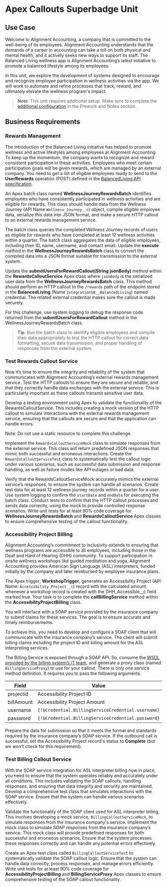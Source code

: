 # Apex Callouts Superbadge Unit

## Use Case

Welcome to Alignment Accounting, a company that is committed to the well-being of its employees. Alignment Accounting understands that the demands of a career in accounting can take a toll on both physical and mental health, and it actively seeks new ways to support its staff. The Balanced Living wellness app is Alignment Accounting’s latest initiative to promote a balanced lifestyle among its employees.

In this unit, we explore the development of systems designed to encourage and recognize employee participation in wellness activities via the app. We will work to automate and refine processes that track, reward, and ultimately elevate the wellness program's impact.

> **Note**: This unit requires additional setup. Make sure to complete the [additional configuration](https://trailhead.salesforce.com/content/learn/superbadges/superbadge-apex-callouts-sbu#setup-credentials) in the Prework and Notes section.

## Business Requirements

### Rewards Management

The introduction of the Balanced Living initiative has helped to promote wellness and active lifestyles among employees at Alignment Accounting. To keep up the momentum, the company wants to recognize and reward consistent participation in these activities. Employees who meet certain participation goals will be given rewards, which are managed by an external company. You need to get a list of eligible employees ready to send to the **UserRewards** operation (POST) defined in the [BalancedLiving API specification](https://developer.salesforce.com/files/sb-files/superbadge-external-services-sbu/BalancedLivingAPI.json).

An Apex batch class named **WellnessJourneyRewardsBatch** identifies employees who have consistently participated in wellness activities and are eligible for rewards. This class should handle data from the Wellness Journey (API Name `Wellness_Journey__c`) object, compile eligible employee data, serialize this data into JSON format, and make a secure HTTP callout to an external rewards management service.

The batch class queries the completed Wellness Journey records of users as eligible for rewards who have completed at least 12 wellness activities within a quarter. The batch class aggregates the data of eligible employees, including their ID, name, username, and contact email. Update the **execute** method in the **WellnessJourneyRewardsBatch** class to convert the compiled data into a JSON format suitable for transmission to the external system.

Update the **submitUsersForRewardCallout(String jsonBody)** method within the **RewardsCalloutService** Apex class where `jsonBody` is the serialized user data from the **WellnessJourneyRewardsBatch** class. This method should perform an HTTP callout to the `/rewards` path of the endpoint stored in the **BalancedLiving** (Name `IntegrationSB__BalancedLiving`) named credential. The related external credential makes sure the callout is made securely.

For this challenge, use system logging to debug the response code returned from the **submitUsersForRewardCallout** method in the WellnessJourneyRewardsBatch class.

> **Tip**: Run the batch class to identify eligible employees and compile their data appropriately to test the HTTP callout for correct data formatting, secure data transmission, and proper handling of responses from the external system.

### Test Rewards Callout Service

Now it’s time to ensure the integrity and reliability of the system that communicates with Alignment Accounting’s external rewards management service. Test the HTTP callouts to ensure they are secure and reliable, and that they correctly handle data exchanges with the external service. This is particularly important as these callouts transmit sensitive user data.

Develop a testing environment using Apex to validate the functionality of the RewardsCalloutService. This includes creating a mock version of the HTTP callout to simulate interactions with the external rewards management service, ensuring that the callouts are secure and that the application can handle errors.

Note: Do not use a static resource to complete this challenge.

Implement the `RewardsCalloutServiceMock` class to simulate responses from the external service. This class will return predefined JSON responses that mimic both successful and erroneous interactions. Create the `RewardsCalloutServiceTest` class to systematically test the callout logic under various scenarios, such as successful data submission and response handling, as well as failure modes like API outages or bad data.

Verify that the RewardsCalloutServiceMock accurately mimics the external service’s responses, to ensure the system can handle all scenarios. Create test data for at least 12 wellness journey records within a quarter for a user. Use system logging to confirm the `startDate` and `endDate` for executing the batch class. Conduct tests to confirm that the HTTP callout processes and sends data correctly, using the mock to provide controlled response scenarios. Write unit tests for at least 90% code coverage for **WellnessJourneyRewardsBatch** and **RewardsCalloutService** Apex classes to ensure comprehensive testing of the callout functionality.

### Accessibility Project Billing

Alignment Accounting’s commitment to inclusivity extends to ensuring that wellness programs are accessible to all employees, including those in the Deaf and Hard of Hearing (DHH) community. To support participation in onsite wellness workshops like guided meditation and yoga, Alignment Accounting provides American Sign Language (ASL) interpreters, funded initially by the company and later reimbursed by employee insurance plans.

The Apex trigger, **WorkshopTrigger**, generates an Accessibility Project (API Name: `Accessibility_Project__c`) record with the calculated amount whenever a workshop record is created with the DHH_Accessible\_\_c field marked true. Your task is to complete the **callBillingService** method within the **AccessibilityProjectBilling** class.

You will interface with a SOAP service provided by the insurance company to submit claims for these services. The goal is to ensure accurate and timely reimbursements.

To achieve this, you need to develop and configure a SOAP client that will communicate with the insurance company’s service. The client will submit billing claims including the project ID and billing amount for the ASL interpreting services.

The Billing Service is exposed through a SOAP API. So, consume the [WSDL provided by the billing system’s IT team](https://developer.salesforce.com/files/sb-files/superbadge-apex-callouts-sbu/IntegrationSB__billingInvoice.wsdl), and generate a proxy class (named `BillingServiceProxy`) to use for your callout. There is only one service method definition. It requires you to pass the following arguments.

| **Field**  | **Value**                                          |
| ---------- | -------------------------------------------------- |
| projectid  | Accessibility Project ID                           |
| billAmount | Accessibility Project Amount                       |
| username   | `{!$Credential.BillingServiceCredential.username}` |
| password   | `{!$Credential.BillingServiceCredential.password}` |

Prepare the data for submission so that it meets the format and standards required by the insurance company’s SOAP service. If the outbound call is successful, set the Accessibility Project record's status to **Complete** (but we won't check for this requirement).

### Test Billing Callout Service

With the SOAP service integration for ASL interpreter billing now in place, you need to ensure that the system operates reliably and accurately under all conditions. This includes validating the SOAP callouts, handling responses, and ensuring that data integrity and security are maintained. Develop a comprehensive test class that simulates interactions with the SOAP service. Ensure that the system can handle various scenarios effectively.

Validate the functionality of the SOAP client used for ASL interpreter billing. This involves developing a mock service, `BillingCalloutServiceMock`, to simulate responses from the insurance company's service. Implement the mock class to simulate SOAP responses from the insurance company’s service. This mock class will provide predefined responses for both successful and erroneous scenarios. Ensure that the system processes these responses correctly and can handle any potential errors effectively.

Create an Apex test class called `BillingCalloutServiceTest` to systematically validate the SOAP callout logic. Ensure that the system can handle data correctly, process responses, and manage errors efficiently. Write unit tests for at least 90% code coverage for **AccessibilityProjectBilling** and **BillingServiceProxy** Apex classes to ensure comprehensive testing of the SOAP callout functionality.
